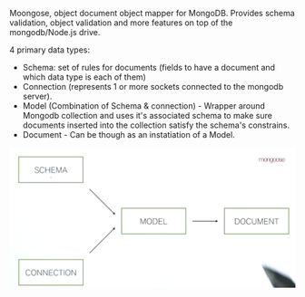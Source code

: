 Moongose, object document object mapper for MongoDB. Provides schema validation, object validation and more features on top of the mongodb/Node.js drive.

4 primary data types:

- Schema: set of rules for documents (fields to have a document and which data type is each of them)
- Connection (represents 1 or more sockets connected to the mongodb server).
- Model (Combination of Schema & connection) - Wrapper around Mongodb collection and uses it's associated schema to make sure documents inserted into the collection satisfy the schema's constrains.
- Document - Can be though as an instatiation of a Model.

![alt text](mongoose1.png "Mongoose Schema")